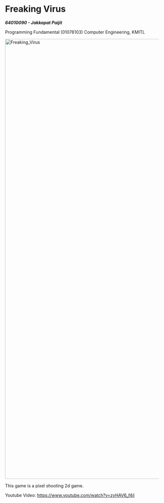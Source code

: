 # Freaking Virus

***64010090 - Jakkapat Paijit***

Programming Fundamental (01076103) Computer Engineering, KMITL

<img width="1437" alt="Freaking_Virus" src="https://user-images.githubusercontent.com/86193685/194166654-4da53a6f-2051-41d7-a1a4-23bb4417bf6d.png">

This game is a pixel shooting 2d game.

Youtube Video: https://www.youtube.com/watch?v=zyHAV6_f4iI
